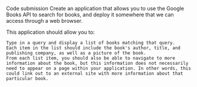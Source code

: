 Code submission
Create an application that allows you to use the Google Books API to search for books, and deploy it somewhere that we can access through a web browser.

This application should allow you to:

    Type in a query and display a list of books matching that query.
    Each item in the list should include the book's author, title, and publishing company, as well as a picture of the book.
    From each list item, you should also be able to navigate to more information about the book, but this information does not necessarily need to appear on a page within your application. In other words, this could link out to an external site with more information about that particular book.
